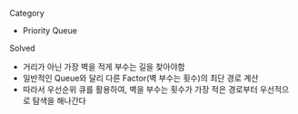 Category
* Priority Queue

Solved
* 거리가 아닌 가장 벽을 적게 부수는 길을 찾아야함
* 일반적인 Queue와 달리 다른 Factor(벽 부수는 횟수)의 최단 경로 계산
* 따라서 우선순위 큐를 활용하여, 벽을 부수는 횟수가 가장 적은 경로부터 우선적으로 탐색을 해나간다
